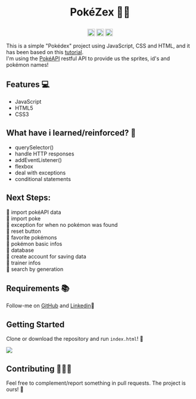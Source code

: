 <h1><p align="center">PokéZex 🌱🧩</p></h1>
<p align="center"><code><img height="20" src="https://cdn.jsdelivr.net/gh/devicons/devicon/icons/javascript/javascript-original.svg"></code>
<code><img height="20" src="https://cdn.jsdelivr.net/gh/devicons/devicon/icons/css3/css3-original.svg"></code>
<code><img height="20" src="https://cdn.jsdelivr.net/gh/devicons/devicon/icons/html5/html5-original.svg"></code>
</p>

This is a simple "Pokédex" project using JavaScript, CSS and HTML, and it has been based on this [tutorial](https://www.youtube.com/watch?v=SjtdH3dWLa8).</br>
I'm using the [PokéAPI](https://pokeapi.co/) restful API to provide us the sprites, id's and pokémon names!

## Features 💻

-   JavaScript
-   HTML5
-   CSS3

## What have i learned/reinforced? 🤨

-   querySelector()
-   handle HTTP responses
-   addEventListener()
-   flexbox
-   deal with exceptions
-   conditional statements

## Next Steps:
🔋 import pokéAPI data</br>
🔋 import poke</br>
🔋 exception for when no pokémon was found</br>
🔋 reset button</br>
🪫 favorite pokémons</br>
🪫 pokémon basic infos</br>
🪫 database </br>
🪫 create account for saving data</br>
🪫 trainer infos</br>
🪫 search by generation

## Requirements 📚

Follow-me on [GitHub](https://github.com/zec4o/)  and [Linkedin](http://www.linkedin.com.br/in/jose-malty)🤣

## Getting Started

Clone or download the repository and run ```index.html```! 🤖


<kbd> <img src="https://user-images.githubusercontent.com/50798883/197421528-d955713c-fedc-407a-9c9c-2da6704faf26.gif" /> </kbd>

## Contributing 👨‍💻🤝

Feel free to complement/report something in pull requests. The project is ours! 🤝
